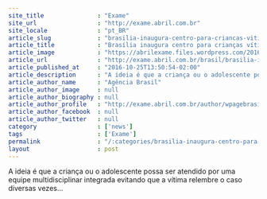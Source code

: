 ```yaml
---
site_title               : "Exame"
site_url                 : "http://exame.abril.com.br"
site_locale              : "pt_BR"
article_slug             : "brasilia-inaugura-centro-para-criancas-vitimas-de-abuso-sexual"
article_title            : "Brasília inaugura centro para crianças vítimas de abuso sexual"
article_image            : "https://abrilexame.files.wordpress.com/2016/10/thinkstockphotos-185841288.jpg?quality=70&strip=all&w=1024"
article_url              : "http://exame.abril.com.br/brasil/brasilia-inaugura-centro-para-criancas-vitimas-de-abuso-sexual/"
article_published_at     : "2016-10-25T13:50:54-02:00"
article_description      : "A ideia é que a criança ou o adolescente possa ser atendido por uma equipe multidisciplinar integrada evitando que a vítima relembre o caso diversas vezes..."
article_author_name      : "Agência Brasil"
article_author_image     : null
article_author_biography : null
article_author_profile   : "http://exame.abril.com.br/author/wpagebrasil/"
article_author_facebook  : null
article_author_twitter   : null
category                 : ['news']
tags                     : ['Exame']
permalink                : "/:categories/brasilia-inaugura-centro-para-criancas-vitimas-de-abuso-sexual/"
layout                   : post
---
```


A ideia é que a criança ou o adolescente possa ser atendido por uma equipe multidisciplinar integrada evitando que a vítima relembre o caso diversas vezes...
